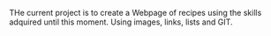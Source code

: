 THe current project is to create a Webpage of recipes using the skills adquired until this moment. Using images, links, lists and GIT.